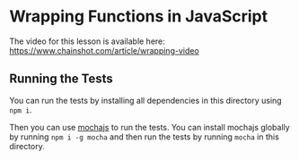 # Wrapping Functions in JavaScript

The video for this lesson is available here: https://www.chainshot.com/article/wrapping-video

## Running the Tests

You can run the tests by installing all dependencies in this directory using `npm i`.

Then you can use [mochajs](https://mochajs.org/#installation) to run the tests. You can install mochajs globally by running `npm i -g mocha` and then run the tests by running `mocha` in this directory.
